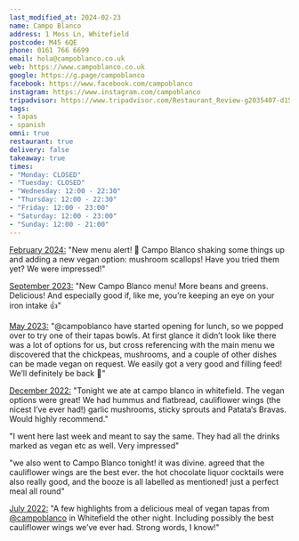```yaml
---
last_modified_at: 2024-02-23
name: Campo Blanco
address: 1 Moss Ln, Whitefield
postcode: M45 6QE
phone: 0161 766 6699
email: hola@campoblanco.co.uk
web: https://www.campoblanco.co.uk
google: https://g.page/campoblanco
facebook: https://www.facebook.com/campoblanco
instagram: https://www.instagram.com/campoblanco
tripadvisor: https://www.tripadvisor.com/Restaurant_Review-g2035407-d15094548-Reviews-Campo_Blanco_Whitefield_s_Tapas_Bar-Whitefield_Bury_Greater_Manchester_England.html
tags:
- tapas
- spanish
omni: true
restaurant: true
delivery: false
takeaway: true
times:
- "Monday: CLOSED"
- "Tuesday: CLOSED"
- "Wednesday: 12:00 - 22:30"
- "Thursday: 12:00 - 22:30"
- "Friday: 12:00 - 23:00"
- "Saturday: 12:00 - 23:00"
- "Sunday: 12:00 - 21:00"
---
```


[February 2024:](https://www.instagram.com/p/C3r5Sr4NRz6) "New menu alert! 🚨 Campo Blanco shaking some things up and adding a new vegan option: mushroom scallops! Have you tried them yet? We were impressed!"

[September 2023:](https://dumpoir.com/c/0051740412048571023) "New Campo Blanco menu! More beans and greens. Delicious! And especially good if, like me, you’re keeping an eye on your iron intake 👍"

[May 2023:](https://www.instagram.com/p/CsEKvceN1fT) "@campoblanco have started opening for lunch, so we popped over to try one of their tapas bowls. At first glance it didn’t look like there was a lot of options for us, but cross referencing with the main menu we discovered that the chickpeas, mushrooms, and a couple of other dishes can be made vegan on request. We easily got a very good and filling feed! We’ll definitely be back 💚"

[December 2022:](https://www.facebook.com/groups/veganprestwich/posts/1816682708709137) "Tonight we ate at campo blanco in whitefield. The vegan options were great! We had hummus and flatbread, cauliflower wings (the nicest I’ve ever had!) garlic mushrooms, sticky sprouts and Patata‘s Bravas. Would highly recommend."

"I went here last week and meant to say the same. They had all the drinks marked as vegan etc as well. Very impressed"

"we also went to Campo Blanco tonight! it was divine. agreed that the cauliflower wings are the best ever. the hot chocolate liquor cocktails were also really good, and the booze is all labelled as mentioned! just a perfect meal all round"

[July 2022:](https://www.instagram.com/p/Cfjb18HNXzO) "A few highlights from a delicious meal of vegan tapas from [@campoblanco](https://www.instagram.com/campoblanco) in Whitefield the other night. Including possibly the best cauliflower wings we’ve ever had. Strong words, I know!"
